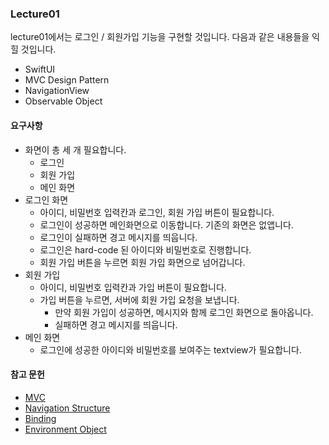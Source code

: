 ### Lecture01

lecture01에서는 로그인 / 회원가입 기능을 구현할 것입니다. 다음과 같은 내용들을 익힐 것입니다.

- SwiftUI
- MVC Design Pattern
- NavigationView
- Observable Object

#### 요구사항

- 화면이 총 세 개 필요합니다.
  - 로그인
  - 회원 가입
  - 메인 화면
- 로그인 화면
  - 아이디, 비밀번호 입력칸과 로그인, 회원 가입 버튼이 필요합니다.
  - 로그인이 성공하면 메인화면으로 이동합니다. 기존의 화면은 없앱니다.
  - 로그인이 실패하면 경고 메시지를 띄웁니다.
  - 로그인은 hard-code 된 아이디와 비밀번호로 진행합니다.
  - 회원 가입 버튼을 누르면 회원 가입 화면으로 넘어갑니다.
- 회원 가입
  - 아이디, 비밀번호 입력칸과 가입 버튼이 필요합니다.
  - 가입 버튼을 누르면, 서버에 회원 가입 요청을 보냅니다.
    - 만약 회원 가입이 성공하면, 메시지와 함께 로그인 화면으로 돌아옵니다.
    - 실패하면 경고 메시지를 띄웁니다.
- 메인 화면
  - 로그인에 성공한 아이디와 비밀번호를 보여주는 textview가 필요합니다.

#### 참고 문헌

- [MVC](https://opentutorials.org/course/697/3828)
- [Navigation Structure](https://developer.apple.com/design/human-interface-guidelines/ios/app-architecture/navigation/)
- [Binding](https://developer.apple.com/documentation/swiftui/binding)
- [Environment Object](https://developer.apple.com/tutorials/swiftui/handling-user-input)
